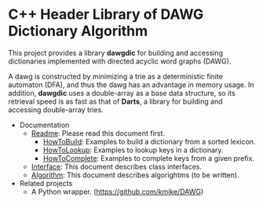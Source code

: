 C++ Header Library of DAWG Dictionary Algorithm
==========

This project provides a library **dawgdic** for building and accessing dictionaries implemented with directed acyclic word graphs (DAWG).

A dawg is constructed by minimizing a trie as a deterministic finite automaton (DFA), and thus the dawg has an advantage in memory usage. In addition, **dawgdic** uses a double-array as a base data structure, so its retrieval speed is as fast as that of **Darts**, a library for building and accessing double-array tries.

* Documentation
  * [Readme](../../wiki/Readme): Please read this document first.
    * [HowToBuild](../../wiki/HowToBuild): Examples to build a dictionary from a sorted lexicon.
    * [HowToLookup](../../wiki/HowToLookup): Examples to lookup keys in a dictionary.
    * [HowToComplete](../../wiki/HowToComplete): Examples to complete keys from a given prefix. 
  * [Interface](../../wiki/Interface): This document describes class interfaces.
  * [Algorithm](../../wiki/Algorithm): This document describes algorightms (to be written). 
* Related projects
  * A Python wrapper. (https://github.com/kmike/DAWG) 
